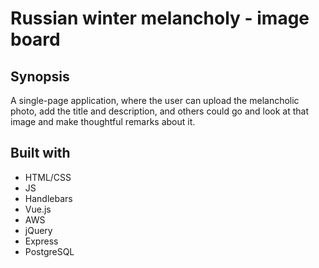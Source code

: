 # Russian winter melancholy - image board

## Synopsis
A single-page application, where the user can upload the melancholic photo, add the title and description, and others could go and look at that image and make thoughtful remarks about it.


## Built with

* HTML/CSS
* JS
* Handlebars
* Vue.js
* AWS
* jQuery
* Express
* PostgreSQL


<!-- # Demo
adding video and screenshots 
## Deployment
Project deployed <a href="https://anastasia-nayita.github.io/connect4/">here</a>.
## Motivation
This game was built to practice HTML, CSS, and JS, and to improve problem solving skills and consistent logical thinking. Part of Spiced Academy curriculum.--!>
